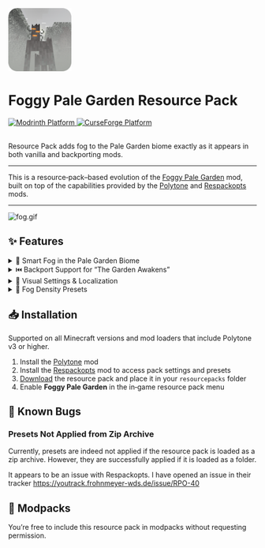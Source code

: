<img src=".idea/icon.png" width="128" alt="logo">

# Foggy Pale Garden Resource Pack

<a href="https://modrinth.com/resourcepack/foggypalegarden-rp">
  <img src="https://img.shields.io/static/v1?label=Modrinth&message=Platform&color=1bd96a&logo=modrinth&logoColor=white&style=for-the-badge" alt="Modrinth Platform" />
</a>
<a href="https://www.curseforge.com/minecraft/texture-packs/foggypalegarden-rp">
  <img src="https://img.shields.io/static/v1?label=CurseForge&message=Platform&color=fb4e44&logo=curseforge&logoColor=white&style=for-the-badge" alt="CurseForge Platform" />
</a>
<br/>
<br/>

Resource Pack adds fog to the Pale Garden biome exactly as it appears in both vanilla and backporting mods.

---

This is a resource‑pack–based evolution of the [Foggy Pale Garden](https://modrinth.com/mod/foggypalegarden) mod, built on top of the capabilities provided by the [Polytone](https://modrinth.com/mod/polytone) and [Respackopts](https://modrinth.com/mod/respackopts) mods.

---

<img alt="fog.gif" src="publication/screenshots/fog.gif" width="480"/>

## ✨ Features

<details>
  <summary>🧠 Smart Fog in the Pale Garden Biome</summary>

The resource pack not only adds fog but also takes your convenience into account.

- 🪽 Fog dissipates when you fly over the biome above the cloud layer
  <img alt="fog.gif" src="publication/screenshots/flight.gif" width="480"/>
- 🕳️ Fog dissipates when you descend into caves beneath the biome
  <img alt="fog.gif" src="publication/screenshots/cave.gif" width="480"/>

</details>

<details>
  <summary>⏮️ Backport Support for “The Garden Awakens”</summary>

Fog is added to every biome named `pale_garden`, providing automatic compatibility with almost all Pale Garden backport mods.

Tested with:

- [Perfect Parity Neo: Pale Garden Awakens](https://modrinth.com/mod/perfect-parity-pale-garden-awakens)
- [I want it earlier 1.21.4](https://modrinth.com/mod/i-want-it-earlier)
- [Pale Garden and Creaking](https://www.curseforge.com/minecraft/mc-mods/pale-garden)
- [Pale Garden - Update](https://www.curseforge.com/minecraft/mc-mods/palegarden-update)
- [Vanilla Backport](https://modrinth.com/mod/vanillabackport)

</details>

<details>
  <summary>🔧 Visual Settings & Localization</summary>

With the [Respackopts](https://modrinth.com/mod/respackopts) mod, you can adjust the fog settings and use built‑in presets directly
from this resource pack.

- `Radius` – how far the fog extends from the player
- `Fade` – smoothness of fog dissipation
- `Minimum Sky Light` – the sky brightness threshold below which fog clears (useful for caves and mines)
- `Maximum Height` – the highest altitude at which fog appears (lets you fly above the biome without entering fog)

</details>

<details>
  <summary>🎨 Fog Density Presets</summary>

In the pack’s settings you’ll find several ready‑to‑use presets with varying fog densities:

- `Ambient` – adds a light, atmospheric fog that doesn’t hinder movement
  <img alt="fog.gif" src="publication/screenshots/preset-ambient.gif" width="480"/>
- `I Am Not Afraid, But...` – introduces a slightly denser fog
  <img alt="fog.gif" src="publication/screenshots/preset-i-am-not-afraid-but.gif" width="480"/>
- `Stephen King` – a very thick fog that makes encountering a Creaking truly unexpected (just like in the novella *The Mist*)
  <img alt="fog.gif" src="publication/screenshots/preset-stephen-king.gif" width="480"/>

</details>

## 📥 Installation

Supported on all Minecraft versions and mod loaders that include Polytone v3 or higher.

1. Install the [Polytone](https://modrinth.com/mod/polytone) mod
2. Install the [Respackopts](https://modrinth.com/mod/respackopts) mod to access pack settings and presets
3. [Download](https://modrinth.com/resourcepack/foggypalegarden-rp) the resource pack and place it in your `resourcepacks` folder
4. Enable **Foggy Pale Garden** in the in‑game resource pack menu

## 🐞 Known Bugs

### Presets Not Applied from Zip Archive

Currently, presets are indeed not applied if the resource pack is loaded as a zip archive. However, they are successfully applied if it is loaded as a folder.

It appears to be an issue with Respackopts. I have opened an issue in their tracker https://youtrack.frohnmeyer-wds.de/issue/RPO-40

## 🤗 Modpacks

You’re free to include this resource pack in modpacks without requesting permission.
